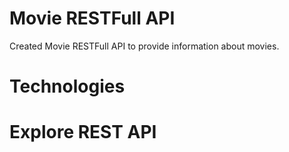 # Movie RESTFull API

Created Movie RESTFull API to provide information about movies.

# Technologies


# Explore REST API
